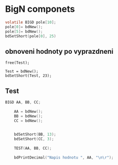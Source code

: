 # BigN componets

```C
volatile BIGD pole[10];
pole[0]= bdNew();
pole[5]= bdNew();
bdSetShort(pole[0], 25)
```

## obnoveni hodnoty po vyprazdneni
	free(Test);
	
	Test = bdNew();	
	bdSetShort(Test, 23);

## Test
```C
BIGD AA, BB, CC;
	
	AA = bdNew();
	BB = bdNew();
	CC = bdNew();
	
	
	bdSetShort(BB, 13);
	bdSetShort(CC, 3);
	
	TEST(AA, BB, CC);
	
	bdPrintDecimal("Napis hodnotu ", AA, "\n\r");
```
